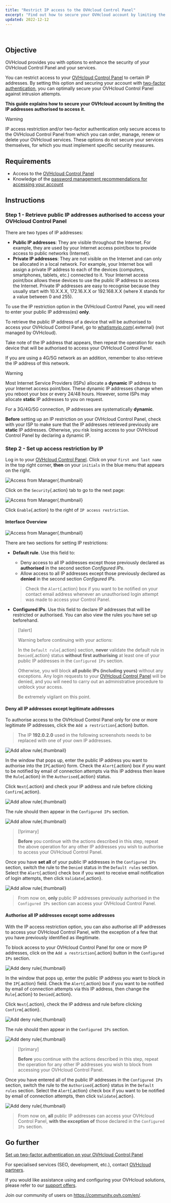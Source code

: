 ```yaml
---
title: "Restrict IP access to the OVHcloud Control Panel"
excerpt: "Find out how to secure your OVHcloud account by limiting the IP addresses authorised to access it"
updated: 2022-12-12
---
```


  
## Objective

OVHcloud provides you with options to enhance the security of your OVHcloud Control Panel and your services.

You can restrict access to your [OVHcloud Control Panel](https://ca.ovh.com/auth/?action=gotomanager&from=https://www.ovh.com/world/&ovhSubsidiary=we) to certain IP addresses.
By setting this option and securing your account with [two-factor authentication](/pages/account_and_service_management/account_information/secure-ovhcloud-account-with-2fa), you can optimally secure your OVHcloud Control Panel against intrusion attempts.

**This guide explains how to secure your OVHcloud account by limiting the IP addresses authorised to access it.**

> [!warning]
>
> IP access restriction and/or two-factor authentication only secure access to the OVHcloud Control Panel from which you can order, manage, renew or delete your OVHcloud services. These options do not secure your services themselves, for which you must implement specific security measures.
>

## Requirements

- Access to the [OVHcloud Control Panel](https://ca.ovh.com/auth/?action=gotomanager&from=https://www.ovh.com/world/&ovhSubsidiary=we)
- Knowledge of the [password management recommendations for accessing your account](/pages/account_and_service_management/account_information/manage-ovh-password)

## Instructions

### Step 1 - Retrieve public IP addresses authorised to access your OVHcloud Control Panel

There are two types of IP addresses:

- **Public IP addresses**: They are visible throughout the Internet. For example, they are used by your Internet access point/box to provide access to public networks (Internet).
- **Private IP addresses**: They are not visible on the Internet and can only be allocated in a local network. For example, your Internet box will assign a private IP address to each of the devices (computers, smartphones, tablets, etc.) connected to it. Your Internet access point/box allows these devices to use the public IP address to access the Internet. Private IP addresses are easy to recognise because they usually start with 10.X.X.X, 172.16.X.X or 192.168.X.X (where X stands for a value between 0 and 255).

To use the IP restriction option in the OVHcloud Control Panel, you will need to enter your public IP address(es) **only**.

To retrieve the public IP address of a device that will be authorised to access your OVHcloud Control Panel, go to [whatismyip.com](https://www.whatismyip.com/){.external} (not managed by OVHcloud).

Take note of the IP address that appears, then repeat the operation for each device that will be authorised to access your OVHcloud Control Panel.

If you are using a 4G/5G network as an addition, remember to also retrieve the IP address of this network.

> [!warning]
>
> Most Internet Service Providers (ISPs) allocate a **dynamic** IP address to your Internet access point/box. These dynamic IP addresses change when you reboot your box or every 24/48 hours. However, some ISPs may allocate **static** IP addresses to you on request.
>
> For a 3G/4G/5G connection, IP addresses are systematically **dynamic**.
>
> **Before** setting up an IP restriction on your OVHcloud Control Panel, check with your ISP to make sure that the IP addresses retrieved previously are **static** IP addresses. Otherwise, you risk losing access to your OVHcloud Control Panel by declaring a dynamic IP.
>

### Step 2 - Set up access restriction by IP

Log in to your [OVHcloud Control Panel](https://ca.ovh.com/auth/?action=gotomanager&from=https://www.ovh.com/world/&ovhSubsidiary=we). Click on your `first and last name` in the top right corner, **then** on your `initials` in the blue menu that appears on the right.

![Access from Manager](images/ip1.png){.thumbnail}

Click on the `Security`{.action} tab to go to the next page:

![Access from Manager](images/ip2.png){.thumbnail}

Click `Enable`{.action} to the right of `IP access restriction`.

#### Interface Overview

![Access from Manager](images/ip3.png){.thumbnail}

There are two sections for setting IP restrictions:

- **Default rule**. Use this field to:
    - Deny access to all IP addresses except those previously declared as **authorised** in the second section *Configured IPs*. 
    - Allow access to all IP addresses except those previously declared as **denied** in the second section *Configured IPs*.
    > Check the `Alert`{.action} box if you want to be notified on your contact email address whenever an unauthorised login attempt was made to access your Control Panel.

- **Configured IPs**. Use this field to declare IP addresses that will be restricted or authorised. You can also view the rules you have set up beforehand.

> [!alert]
>
> Warning before continuing with your actions:
>
> In the `Default rule`{.action} section, **never** validate the default rule in `Denied`{.action} status **without first authorising** at least one of your public IP addresses in the `Configured IPs` section.
>
> Otherwise, you will block **all public IPs (including yours)** without any exceptions. Any login requests to your [OVHcloud Control Panel](https://ca.ovh.com/auth/?action=gotomanager&from=https://www.ovh.com/world/&ovhSubsidiary=we) will be denied, and you will need to carry out an administrative procedure to unblock your access.
>
> Be extremely vigilant on this point.
>

#### Deny all IP addresses except legitimate addresses

To authorise access to the OVHcloud Control Panel only for one or more legitimate IP addresses, click the `Add a restriction`{.action} button.

> The IP **192.0.2.0** used in the following screenshots needs to be replaced with one of your own IP addresses.
> 

![Add allow rule](images/ip4.png){.thumbnail}

In the window that pops up, enter the public IP address you want to authorise into the `IP`{.action} form. Check the `Alert`{.action} box if you want to be notified by email of connection attempts via this IP address then leave the `Rule`{.action} in the `Authorised`{.action} status.

Click `Next`{.action} and check your IP address and rule before clicking `Confirm`{.action}.

![Add allow rule](images/ip5.png){.thumbnail}

The rule should then appear in the `Configured IPs` section.

![Add allow rule](images/ip6.png){.thumbnail}

> [!primary]
>
> **Before** you continue with the actions described in this step, repeat the above operation for any other IP addresses you wish to authorise to access your OVHcloud Control Panel.
>

Once you have **set all** of your public IP addresses in the `Configured IPs` section, switch the rule to the `Denied` status in the `Default rules` section. Select the `Alert`{.action} check box if you want to receive email notification of login attempts, then click `Validate`{.action}.

![Add allow rule](images/ip7.png){.thumbnail}

> From now on, **only** public IP addresses previously authorised in the `Configured IPs` section can access your OVHcloud Control Panel.

#### Authorise all IP addresses except some addresses

With the IP access restriction option, you can also authorise all IP addresses to access your OVHcloud Control Panel, with the exception of a few that you have previously identified as illegitimate.

To block access to your OVHcloud Control Panel for one or more IP addresses, click on the `Add a restriction`{.action} button in the `Configured IPs` section.

![Add deny rule](images/ip9.png){.thumbnail}

In the window that pops up, enter the public IP address you want to block in the `IP`{.action} field. Check the `Alert`{.action} box if you want to be notified by email of connection attempts via this IP address, then change the `Rule`{.action} to `Denied`{.action}.

Click `Next`{.action}, check the IP address and rule before clicking `Confirm`{.action}.

![Add deny rule](images/ip10.png){.thumbnail}

The rule should then appear in the `Configured IPs` section.

![Add deny rule](images/ip11.png){.thumbnail}

> [!primary]
>
> **Before** you continue with the actions described in this step, repeat the operation for any other IP addresses you wish to block from accessing your OVHcloud Control Panel.
>

Once you have entered all of the public IP addresses in the `Configured IPs` section, switch the rule to the `Authorised`{.action} status in the `Default rules` section. Select the `Alert`{.action} check box if you want to be notified by email of connection attempts, then click `Validate`{.action}.

![Add deny rule](images/ip12.png){.thumbnail}

> From now on, **all** public IP addresses can access your OVHcloud Control Panel, **with the exception of** those declared in the `Configured IPs` section.

## Go further

[Set up two-factor authentication on your OVHcloud Control Panel](/pages/account_and_service_management/account_information/secure-ovhcloud-account-with-2fa)

For specialised services (SEO, development, etc.), contact [OVHcloud partners](https://partner.ovhcloud.com/en/directory/).

If you would like assistance using and configuring your OVHcloud solutions, please refer to our [support offers](https://www.ovhcloud.com/en/support-levels/).

Join our community of users on <https://community.ovh.com/en/>. 